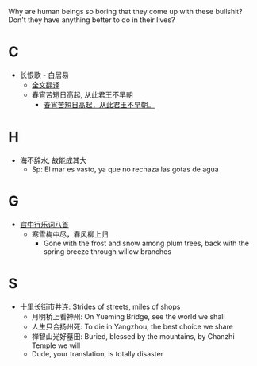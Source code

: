 Why are human beings so boring that they come up with these bullshit? Don't they have anything better to do in their lives? 
# C
- 长恨歌 - 白居易
  - [全文翻译](https://28utscprojects.wordpress.com/2011/01/15/071/)
  - 春宵苦短日高起, 从此君王不早朝
    - [春宵苦短日高起，从此君王不早朝。](http://www.guoxuemeng.com/mingju/426552.html)
# H
- 海不辞水, 故能成其大
  - Sp: El mar es vasto, ya que no rechaza las gotas de agua

# G
- [宫中行乐词八首](http://www.guoxuemeng.com/mingju/427988.html)
  - 寒雪梅中尽，春风柳上归
    - Gone with the frost and snow among plum trees, back with the spring breeze through willow branches


# S
- 十里长街市井连: Strides of streets, miles of shops
  - 月明桥上看神州: On Yueming Bridge, see the world we shall
  - 人生只合扬州死: To die in Yangzhou, the best choice we share
  - 禅智山光好墓田: Buried, blessed by the mountains, by Chanzhi Temple we will
  - Dude, your translation, is totally disaster
